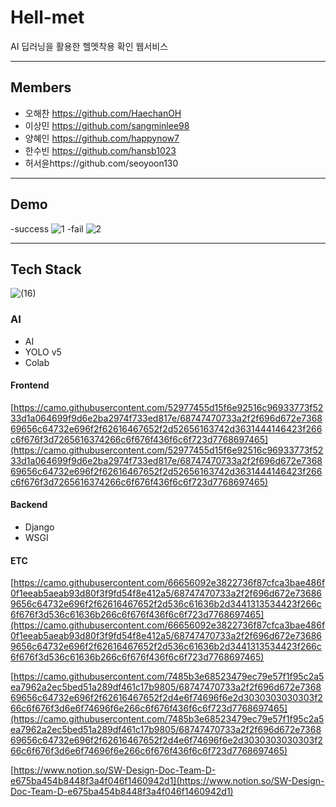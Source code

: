 # Hell-met

 AI 딥러닝을 활용한 헬멧착용 확인 웹서비스
 
---

## Members

- 오해찬 https://github.com/HaechanOH
- 이상민 https://github.com/sangminlee98
- 양혜인 https://github.com/happynow7
- 한수빈 https://github.com/hansb1023
- 허서윤https://github.com/seoyoon130

---------------------

## Demo
-success
![1](https://user-images.githubusercontent.com/83197138/123940765-75591a80-d9d4-11eb-9f5e-e3f86e9667d7.gif)
-fail
![2](https://user-images.githubusercontent.com/83197138/123940770-75f1b100-d9d4-11eb-8f6a-330f7894dbf8.gif)

----------------------

## Tech Stack
![(16)](https://user-images.githubusercontent.com/83197138/124066826-51e5ac80-da74-11eb-85dc-88a0878ba468.png)
### **AI**

- AI
- YOLO v5
- Colab

#### **Frontend**

[https://camo.githubusercontent.com/52977455d15f6e92516c96933773f5233d1a064699f9d6e2ba2974f733ed817e/68747470733a2f2f696d672e736869656c64732e696f2f62616467652f2d52656163742d3631444146423f266c6f676f3d7265616374266c6f676f436f6c6f723d7768697465](https://camo.githubusercontent.com/52977455d15f6e92516c96933773f5233d1a064699f9d6e2ba2974f733ed817e/68747470733a2f2f696d672e736869656c64732e696f2f62616467652f2d52656163742d3631444146423f266c6f676f3d7265616374266c6f676f436f6c6f723d7768697465)

#### **Backend**

- Django
- WSGI

#### **ETC**

[https://camo.githubusercontent.com/66656092e3822736f87cfca3bae486f0f1eeab5aeab93d80f3f9fd54f8e412a5/68747470733a2f2f696d672e736869656c64732e696f2f62616467652f2d536c61636b2d3441313534423f266c6f676f3d536c61636b266c6f676f436f6c6f723d7768697465](https://camo.githubusercontent.com/66656092e3822736f87cfca3bae486f0f1eeab5aeab93d80f3f9fd54f8e412a5/68747470733a2f2f696d672e736869656c64732e696f2f62616467652f2d536c61636b2d3441313534423f266c6f676f3d536c61636b266c6f676f436f6c6f723d7768697465)

[https://camo.githubusercontent.com/7485b3e68523479ec79e57f1f95c2a5ea7962a2ec5bed51a289df461c17b9805/68747470733a2f2f696d672e736869656c64732e696f2f62616467652f2d4e6f74696f6e2d3030303030303f266c6f676f3d6e6f74696f6e266c6f676f436f6c6f723d7768697465](https://camo.githubusercontent.com/7485b3e68523479ec79e57f1f95c2a5ea7962a2ec5bed51a289df461c17b9805/68747470733a2f2f696d672e736869656c64732e696f2f62616467652f2d4e6f74696f6e2d3030303030303f266c6f676f3d6e6f74696f6e266c6f676f436f6c6f723d7768697465)

[https://www.notion.so/SW-Design-Doc-Team-D-e675ba454b8448f3a4f046f1460942d1](https://www.notion.so/SW-Design-Doc-Team-D-e675ba454b8448f3a4f046f1460942d1)
